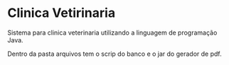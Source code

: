 # Clinica Vetirinaria

Sistema para clinica veterinaria utilizando a linguagem de programação Java.

Dentro da pasta arquivos tem o scrip do banco e o jar do gerador de pdf.
